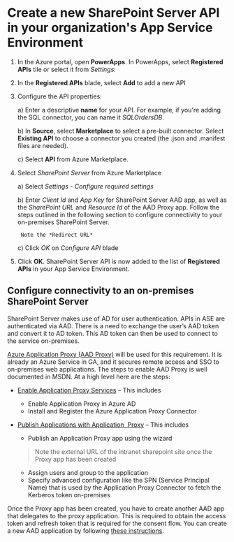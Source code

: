 <properties
	pageTitle="Create a new SharePoint Server API in your organization's App Service Environment"
	description="Create a new SharePoint Server API in your organization's App Service Environment"
	services="powerapps"
	documentationCenter="" 
	authors="rajram"
	manager="dwrede"
	editor=""/>

<tags
   ms.service="powerapps"
   ms.devlang="na"
   ms.topic="article"
   ms.tgt_pltfrm="na"
   ms.workload="na" 
   ms.date="11/03/2015"
   ms.author="rajram"/>

# Create a new SharePoint Server API in your organization's App Service Environment

1. In the Azure portal, open **PowerApps**. In PowerApps, select **Registered APIs** tile or select it from *Settings*:  


2. In the **Registered APIs** blade, select **Add** to add a new API

3. Configure the API properties:  


	a) Enter a descriptive **name** for your API. For example, if you're adding the SQL connector, you can name it *SQLOrdersDB*.  
	
	b) In **Source**, select **Marketplace** to select a pre-built connector. Select **Existing API** to choose a connector you created (the .json and .manifest files are needed).  
	
	c) Select **API** from Azure Marketplace.  

4. Select *SharePoint Server* from Azure Marketplace

	a) Select *Settings - Configure required settings*
	
	b) Enter *Client Id* and *App Key* for SharePoint Server AAD app, as well as the *SharePoint URL* and *Resource Id* of the AAD Proxy app. Follow the steps outlined in the following section to configure connectivity to your on-premises SharePoint Server.
		
		Note the *Redirect URL*
	


	c) Click *OK* on *Configure API* blade

5. Click **OK**. SharePoint Server API is now added to the list of **Registered APIs** in your App Service Environment.

## Configure connectivity to an on-premises SharePoint Server

SharePoint Server makes use of AD for user authentication. APIs in ASE are authenticated via AAD. There is a need to exchange the user’s AAD token and convert it to AD token. This AD token can then be used to connect to the service on-premises.

[Azure Application Proxy (AAD Proxy)][2] will be used for this requirement. It is already an Azure Service in GA, and it secures remote access and SSO to on-premises web applications. The steps to enable AAD Proxy is well documented in MSDN. At a high level here are the steps:

- [Enable Application Proxy Services][3] – This includes
	- Enable Application Proxy in Azure AD
	- Install and Register the Azure Application Proxy Connector

- [Publish Applications with Application  Proxy][4] – This includes
	- Publish an Application Proxy app using the wizard
	> Note the external URL of the intranet sharepoint site once the Proxy app has been created
	- Assign users and group to the application
	- Specify advanced configuration like the SPN (Service Principal Name) that is used by the Application Proxy Connector to fetch the Kerberos token on-premises

Once the Proxy app has been created, you have to create another AAD app that delegates to the proxy application. This is required to obtain the access token and refresh token that is required for the consent flow. You can create a new AAD application by following [these instructions][1].

<!--References-->
[1]: https://azure.microsoft.com/en-us/documentation/articles/active-directory-integrating-applications/  
[2]: https://msdn.microsoft.com/en-us/library/azure/dn768219.aspx
[3]: https://msdn.microsoft.com/en-us/library/azure/dn768214.aspx
[4]: https://msdn.microsoft.com/en-us/library/azure/dn768220.aspx
